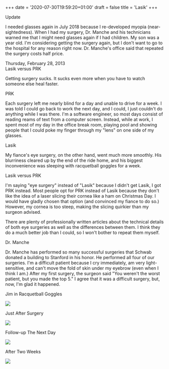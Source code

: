 +++
date = '2020-07-30T19:59:20+01:00'
draft = false
title = 'Lasik'
+++

Update

I needed glasses again in July 2018 because I re-developed myopia (near-sightedness). When I had my surgery, Dr. Manche and his technicians warned me that I might need glasses again if I had children. My son was a year old. I'm considering getting the surgery again, but I don't want to go to the hospital for any reason right now. Dr. Manche's office said that repeated the surgery costs half price.

Thursday, February 28, 2013  
Lasik versus PRK

Getting surgery sucks. It sucks even more when you have to watch someone else heal faster.

PRK

Each surgery left me nearly blind for a day and unable to drive for a week. I was told I could go back to work the next day, and I could, I just couldn't do anything while I was there. I'm a software engineer, so most days consist of reading reams of text from a computer screen. Instead, while at work, I spent most of my day in the office break room, playing pool and showing people that I could poke my finger through my "lens" on one side of my glasses.

Lasik

My fiance's eye surgery, on the other hand, went much more smoothly. His blurriness cleared up by the end of the ride home, and his biggest inconvenience was sleeping with racquetball goggles for a week.

Lasik versus PRK

I'm saying "eye surgery" instead of "Lasik" because I didn't get Lasik, I got PRK instead. Most people opt for PRK instead of Lasik because they don't like the idea of a laser slicing their cornea like a ham on Christmas Day. I would have gladly chosen that option (and convinced my fiance to do so.) However, my cornea is too steep, making the slicing quirkier than my surgeon advised.

There are plenty of professionally written articles about the technical details of both eye surgeries as well as the differences between them. I think they do a much better job than I could, so I won't bother to repeat them myself.

Dr. Manche

Dr. Manche has performed so many successful surgeries that Schwab donated a building to Stanford in his honor. He performed all four of our surgeries. I'm a difficult patient because I cry immediately, am very light-sensitive, and can't move the fold of skin under my eyebrow (even when I think I am.) After my first surgery, the surgeon said "You weren't the worst patient, but you made the top 5." I agree that it was a difficult surgery, but, now, I'm glad it happened.

Jim in Racquetball Goggles

![](goggles.jpeg)

Just After Surgery

![](blurryeyes.jpeg)

Follow-up The Next Day

![](outside.jpeg)

After Two Weeks

![](after.jpeg)